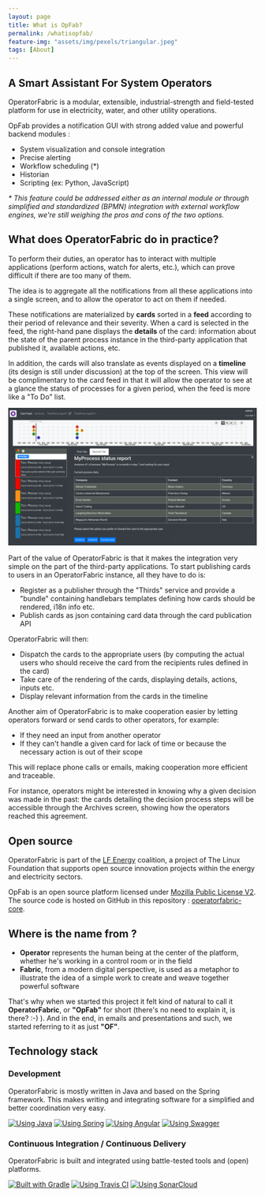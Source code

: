 ```yaml
---
layout: page
title: What is OpFab?
permalink: /whatisopfab/
feature-img: "assets/img/pexels/triangular.jpeg"
tags: [About]
---
```


## A Smart Assistant For System Operators

OperatorFabric is a modular, extensible, industrial-strength and field-tested platform for use in electricity, water, and other utility operations.

OpFab provides a notification GUI with strong added value and powerful backend modules :

- System visualization and console integration
- Precise alerting
- Workflow scheduling (*)
- Historian
- Scripting (ex: Python, JavaScript)

_* This feature could be addressed either as an internal module or through simplified and standardized (BPMN) integration with external workflow engines, we're still weighing the pros and cons of the two options._

## What does OperatorFabric do in practice?

To perform their duties, an operator has to interact with multiple applications (perform actions, watch for alerts, etc.), which can prove difficult if there are too many of them.

The idea is to aggregate all the notifications from all these applications into a single screen, and to allow the operator to act on them if needed. 

These notifications are materialized by **cards** sorted in a **feed** according to their period of relevance and their severity. 
When a card is selected in the feed, the right-hand pane displays the **details** of the card: information about the state of the parent process instance in the third-party application that published it, available actions, etc. 

In addition, the cards will also translate as events displayed on a **timeline** (its design is still under discussion) at the top of the screen. 
This view will be complimentary to the card feed in that it will allow the operator to see at a glance the status of processes for a given period, when the feed is more like a "To Do" list.

![Feed screen layout](../assets/img/of_screenshots/feed_screenshot.png)

Part of the value of OperatorFabric is that it makes the integration very simple on the part of the third-party applications. 
To start publishing cards to users in an OperatorFabric instance, all they have to do is:
* Register as a publisher through the "Thirds" service and provide a "bundle" containing handlebars templates defining how cards should be rendered, i18n info etc.
* Publish cards as json containing card data through the card publication API

OperatorFabric will then:
* Dispatch the cards to the appropriate users (by computing the actual users who should receive the card from the recipients rules defined in the card)
* Take care of the rendering of the cards, displaying details, actions, inputs etc.
* Display relevant information from the cards in the timeline

Another aim of OperatorFabric is to make cooperation easier by letting operators forward or send cards to other operators, for example:
* If they need an input from another operator
* If they can't handle a given card for lack of time or because the necessary action is out of their scope

This will replace phone calls or emails, making cooperation more efficient and traceable.

For instance, operators might be interested in knowing why a given decision was made in the past: 
the cards detailing the decision process steps will be accessible through the Archives screen, showing how the 
operators reached this agreement.

## Open source

OperatorFabric is part of the [LF Energy](https://www.lfenergy.org/) coalition, a project of The Linux Foundation that supports open source innovation projects within the energy and electricity sectors.

OpFab is an open source platform licensed under [Mozilla Public License V2](https://www.mozilla.org/en-US/MPL/2.0/). 
The source code is hosted on GitHub in this repository : [operatorfabric-core](https://github.com/opfab/operatorfabric-core).

## Where is the name from ?

 - **Operator** represents the human being at the center of the platform, whether he's working in a control room or in the field
 - **Fabric**, from a modern digital perspective, is used as a metaphor to illustrate the idea of a simple work to create and weave together powerful software

That's why when we started this project it felt kind of natural to call it **OperatorFabric**, or **"OpFab"** for short (there's no need to explain it, is there? :-) ).
And in the end, in emails and presentations and such, we started referring to it as just **"OF"**.

## Technology stack

### Development
OperatorFabric is mostly written in Java and based on the Spring framework. This makes writing and integrating software for a simplified and better coordination very easy.

[![Using Java](https://img.shields.io/badge/Using-Java-%237473C0.svg?style=for-the-badge)]() 
[![Using Spring](https://img.shields.io/badge/Using-Spring-%236db33f.svg?style=for-the-badge)](https://spring.io/) 
[![Using Angular](https://img.shields.io/badge/Using-Angular-%237473C0.svg?style=for-the-badge)](https://angular.io/)
[![Using Swagger](https://img.shields.io/badge/Using-Swagger-%237473C0.svg?style=for-the-badge)](https://swagger.io/)

### Continuous Integration / Continuous Delivery
OperatorFabric is built and integrated using battle-tested tools and (open) platforms. 

[![Built with Gradle](https://img.shields.io/badge/Built%20with-Gradle-%23410099.svg?style=for-the-badge)](https://gradle.org/)
[![Using Travis CI](https://img.shields.io/badge/Using-Travis%20CI-%23FF647D.svg?style=for-the-badge)](https://travis-ci.org/opfab/operatorfabric-core)
[![Using SonarCloud](https://img.shields.io/badge/Using-SonarCloud-%23FF647D.svg?style=for-the-badge)](https://sonarcloud.io/dashboard?id=org.lfenergy.operatorfabric%3Aoperatorfabric-core)
